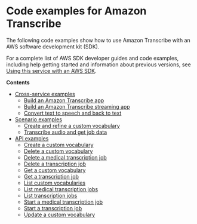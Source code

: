 # Code examples for Amazon Transcribe<a name="service_code_examples"></a>

The following code examples show how to use Amazon Transcribe with an AWS software development kit \(SDK\)\. 

For a complete list of AWS SDK developer guides and code examples, including help getting started and information about previous versions, see [Using this service with an AWS SDK](getting-started-sdk.md#sdk-general-information-section)\.

**Contents**
+ [Cross\-service examples](service_code_examples_cross-service.md)
  + [Build an Amazon Transcribe app](example_cross_TranscriptionApp_section.md)
  + [Build an Amazon Transcribe streaming app](example_cross_TranscriptionStreamingApp_section.md)
  + [Convert text to speech and back to text](example_cross_Telephone_section.md)
+ [Scenario examples](service_code_examples_scenario.md)
  + [Create and refine a custom vocabulary](example_transcribe_Scenario_CustomVocabulary_section.md)
  + [Transcribe audio and get job data](example_transcribe_Scenario_GettingStartedTranscriptionJobs_section.md)
+ [API examples](service_code_examples_api.md)
  + [Create a custom vocabulary](example_transcribe_CreateVocabulary_section.md)
  + [Delete a custom vocabulary](example_transcribe_DeleteVocabulary_section.md)
  + [Delete a medical transcription job](example_transcribe_DeleteMedicalTranscriptionJob_section.md)
  + [Delete a transcription job](example_transcribe_DeleteTranscriptionJob_section.md)
  + [Get a custom vocabulary](example_transcribe_GetVocabulary_section.md)
  + [Get a transcription job](example_transcribe_GetTranscriptionJob_section.md)
  + [List custom vocabularies](example_transcribe_ListVocabularies_section.md)
  + [List medical transcription jobs](example_transcribe_ListMedicalTranscriptionJobs_section.md)
  + [List transcription jobs](example_transcribe_ListTranscriptionJobs_section.md)
  + [Start a medical transcription job](example_transcribe_StartMedicalTranscriptionJob_section.md)
  + [Start a transcription job](example_transcribe_StartTranscriptionJob_section.md)
  + [Update a custom vocabulary](example_transcribe_UpdateVocabulary_section.md)